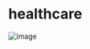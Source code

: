# healthcare

![image](https://github.com/nibinkjoseph/healthcare/assets/63180074/7eda79fe-a9bd-4912-91c6-aa81f3703099)

